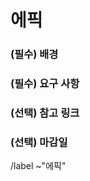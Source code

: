 <!-- 에픽은 여러 스프린트에 걸쳐서 작업해야할 큰 주제를 다룸 -->

에픽
==
<!-- 해당 주제를 진행하게 된 배경 -->
### (필수) 배경


<!-- 어떤 주제를 진행해야 하는 지 설명 -->
### (필수) 요구 사항


<!-- 연관된 링크 -->
### (선택) 참고 링크


<!-- 마감 기한 (ex. 2022/07/17) -->
### (선택) 마감일


/label ~"에픽"
